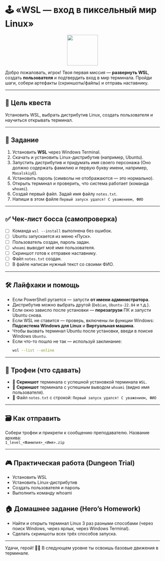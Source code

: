 # 🕹️  «WSL — вход в пиксельный мир Linux»

<div id="header" align="center">
  <img src="https://media4.giphy.com/media/v1.Y2lkPTc5MGI3NjExa3k0eml1NHRoYWM4ZGdwcjEwcDdic2o3MWZ5bDRnOXp3MzJvZGo1ciZlcD12MV9zdGlja2Vyc19zZWFyY2gmY3Q9cw/DWuBZQqoRwTWPFAPmY/giphy.webp" width="100"/>
</div>

Добро пожаловать, игрок! Твоя первая миссия — **развернуть WSL**, создать **пользователя** и подтвердить вход в мир терминала. Пройди шаги, собери артефакты (скриншоты/файлы) и отправь наставнику.

---

## 🎯 Цель квеста
Установить WSL, выбрать дистрибутив Linux, создать пользователя и научиться открывать терминал. 

---

## 📜 Задание
1. Установить **WSL** через Windows Terminal.  
2. Скачать и установить Linux-дистрибутив (например, Ubuntu).  
3. Запустить дистрибутив и придумать имя своего персонажа (Оно должно содержать фамилию и первую букву имени, например, `MasalskiyE`).  
4. Установить пароль (символы не отображаются — это нормально).  
5. Открыть терминал и проверить, что система работает (команда `whoami`).
6. Создай первый файл. Задай имя файлу `notes.txt`.
7. Напиши в этом файле `Первый запуск удался! С уважением, ФИО`

---

## ✅ Чек‑лист босса (самопроверка)
- [ ] Команда `wsl --install` выполнена без ошибок.
- [ ] Ubuntu запускается из меню «Пуск».
- [ ] Пользователь создан, пароль задан.
- [ ] `whoami` выводит моё имя пользователя.
- [ ] Скриншот готов к отправке наставнику.
- [ ] Файл `notes.txt` создан.
- [ ] В файле написан нужный текст со своими ФИО.

---

## 🛠️ Лайфхаки и помощь
- Если PowerShell ругается — запусти **от имени администратора**.
- Дистрибутив можно выбрать другой (`Debian`, `Ubuntu-22.04` и т.д.).
- Если окно зависло после установки — **перезагрузи** ПК и запусти Ubuntu снова.
- Если WSL не ставится — проверь, включены ли функции Windows:  
  **Подсистема Windows для Linux** и **Виртуальная машина**.  
- Чтобы вызвать терминал Ubuntu после установки, введи в поиске Windows `Ubuntu`.  
- Если что-то пошло не так — используй заклинание:  
  ```bash
  wsl --list --online

---

## 🧩 Трофеи (что сдавать)
- 📸 **Скриншот** терминала с успешной установкой терминала `WSL`.
- 📸 **Скриншот** терминала с успешным выводом `whoami` (видно имя пользователя).
- 📝 Файл `notes.txt` c строкой: `Первый запуск удался! С уважением, ФИО`

---

## 🗃️ Как отправить
Собери трофеи и прикрепи к сообщению преподавателю. Название архива:  
`1_level_<Фамилия>_<Имя>.zip`

---

## 🎮 Практическая работа (Dungeon Trial)

- Установить WSL
- Установить Linux-дистрибутив
- Создать пользователя и пароль
- Выполнить команду whoami

## 🏠 Домашнее задание (Hero’s Homework)

- Найти и открыть терминал Linux 3 раз разными способами (через поиск Windows, через ярлык, через Windows Terminal).
- Сделать скриншоты всех трёх способов запуска.

---

Удачи, герой! 🔧🐧 В следующем уровне ты освоишь базовые движения в терминале.
